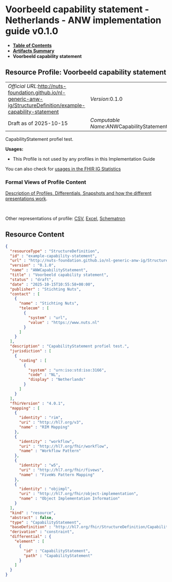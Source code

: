 # Voorbeeld capability statement - Netherlands - ANW implementation guide v0.1.0

* [**Table of Contents**](toc.md)
* [**Artifacts Summary**](artifacts.md)
* **Voorbeeld capability statement**

## Resource Profile: Voorbeeld capability statement 

| | |
| :--- | :--- |
| *Official URL*:http://nuts-foundation.github.io/nl-generic-anw-ig/StructureDefinition/example-capability-statement | *Version*:0.1.0 |
| Draft as of 2025-10-15 | *Computable Name*:ANWCapabilityStatement |

 
CapabilityStatement profiel test. 

**Usages:**

* This Profile is not used by any profiles in this Implementation Guide

You can also check for [usages in the FHIR IG Statistics](https://packages2.fhir.org/xig/nl.nuts.anw|current/StructureDefinition/example-capability-statement)

### Formal Views of Profile Content

 [Description of Profiles, Differentials, Snapshots and how the different presentations work](http://build.fhir.org/ig/FHIR/ig-guidance/readingIgs.html#structure-definitions). 

 

Other representations of profile: [CSV](StructureDefinition-example-capability-statement.csv), [Excel](StructureDefinition-example-capability-statement.xlsx), [Schematron](StructureDefinition-example-capability-statement.sch) 



## Resource Content

```json
{
  "resourceType" : "StructureDefinition",
  "id" : "example-capability-statement",
  "url" : "http://nuts-foundation.github.io/nl-generic-anw-ig/StructureDefinition/example-capability-statement",
  "version" : "0.1.0",
  "name" : "ANWCapabilityStatement",
  "title" : "Voorbeeld capability statement",
  "status" : "draft",
  "date" : "2025-10-15T10:55:58+00:00",
  "publisher" : "Stichting Nuts",
  "contact" : [
    {
      "name" : "Stichting Nuts",
      "telecom" : [
        {
          "system" : "url",
          "value" : "https://www.nuts.nl"
        }
      ]
    }
  ],
  "description" : "CapabilityStatement profiel test.",
  "jurisdiction" : [
    {
      "coding" : [
        {
          "system" : "urn:iso:std:iso:3166",
          "code" : "NL",
          "display" : "Netherlands"
        }
      ]
    }
  ],
  "fhirVersion" : "4.0.1",
  "mapping" : [
    {
      "identity" : "rim",
      "uri" : "http://hl7.org/v3",
      "name" : "RIM Mapping"
    },
    {
      "identity" : "workflow",
      "uri" : "http://hl7.org/fhir/workflow",
      "name" : "Workflow Pattern"
    },
    {
      "identity" : "w5",
      "uri" : "http://hl7.org/fhir/fivews",
      "name" : "FiveWs Pattern Mapping"
    },
    {
      "identity" : "objimpl",
      "uri" : "http://hl7.org/fhir/object-implementation",
      "name" : "Object Implementation Information"
    }
  ],
  "kind" : "resource",
  "abstract" : false,
  "type" : "CapabilityStatement",
  "baseDefinition" : "http://hl7.org/fhir/StructureDefinition/CapabilityStatement",
  "derivation" : "constraint",
  "differential" : {
    "element" : [
      {
        "id" : "CapabilityStatement",
        "path" : "CapabilityStatement"
      }
    ]
  }
}

```
